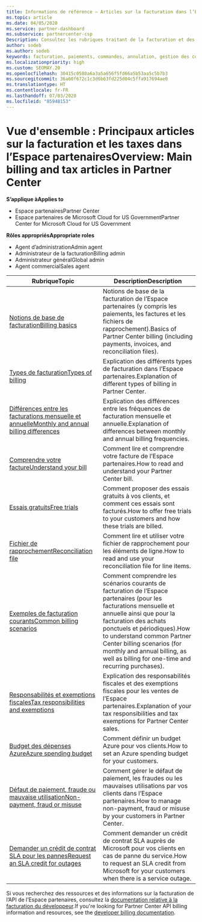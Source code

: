 ```yaml
---
title: Informations de référence – Articles sur la facturation dans l’Espace partenaires
ms.topic: article
ms.date: 04/05/2020
ms.service: partner-dashboard
ms.subservice: partnercenter-csp
Description: Consultez les rubriques traitant de la facturation et des taxes dans l’Espace partenaires. Ces rubriques portent sur les ressources de facturation, les factures, la facturation Fournisseur de solutions Cloud et les taxes.
author: sodeb
ms.author: sodeb
keywords: facturation, paiements, commandes, annulation, gestion des commandes, absence de paiement, fraude, mauvaise utilisation, taxes, exonérations fiscales, fichiers de rapprochement, fichier de rapprochement
ms.localizationpriority: high
ms.custom: SEOMAY.20
ms.openlocfilehash: 30415c0580a6a3a5a656f5fd66a5b53aa5c5b7b3
ms.sourcegitcommit: 36a60f672c1c3d6b63fd225d04c5ffa917694ae0
ms.translationtype: HT
ms.contentlocale: fr-FR
ms.lasthandoff: 07/03/2020
ms.locfileid: "85948153"
---
```

# <a name="overview-main-billing-and-tax-articles-in-partner-center"></a><span data-ttu-id="5caca-105">Vue d'ensemble : Principaux articles sur la facturation et les taxes dans l’Espace partenaires</span><span class="sxs-lookup"><span data-stu-id="5caca-105">Overview: Main billing and tax articles in Partner Center</span></span>

<span data-ttu-id="5caca-106">**S’applique à**</span><span class="sxs-lookup"><span data-stu-id="5caca-106">**Applies to**</span></span>

- <span data-ttu-id="5caca-107">Espace partenaires</span><span class="sxs-lookup"><span data-stu-id="5caca-107">Partner Center</span></span>
- <span data-ttu-id="5caca-108">Espace partenaires de Microsoft Cloud for US Government</span><span class="sxs-lookup"><span data-stu-id="5caca-108">Partner Center for Microsoft Cloud for US Government</span></span>

<span data-ttu-id="5caca-109">**Rôles appropriés**</span><span class="sxs-lookup"><span data-stu-id="5caca-109">**Appropriate roles**</span></span>

- <span data-ttu-id="5caca-110">Agent d’administration</span><span class="sxs-lookup"><span data-stu-id="5caca-110">Admin agent</span></span>
- <span data-ttu-id="5caca-111">Administrateur de la facturation</span><span class="sxs-lookup"><span data-stu-id="5caca-111">Billing admin</span></span>
- <span data-ttu-id="5caca-112">Administrateur général</span><span class="sxs-lookup"><span data-stu-id="5caca-112">Global admin</span></span>
- <span data-ttu-id="5caca-113">Agent commercial</span><span class="sxs-lookup"><span data-stu-id="5caca-113">Sales agent</span></span>

| <span data-ttu-id="5caca-114">Rubrique</span><span class="sxs-lookup"><span data-stu-id="5caca-114">Topic</span></span> | <span data-ttu-id="5caca-115">Description</span><span class="sxs-lookup"><span data-stu-id="5caca-115">Description</span></span> |
| ----- | ----------- |
| [<span data-ttu-id="5caca-116">Notions de base de facturation</span><span class="sxs-lookup"><span data-stu-id="5caca-116">Billing basics</span></span>](billing-basics.md) | <span data-ttu-id="5caca-117">Notions de base de la facturation de l’Espace partenaires (y compris les paiements, les factures et les fichiers de rapprochement).</span><span class="sxs-lookup"><span data-stu-id="5caca-117">Basics of Partner Center billing (including payments, invoices, and reconciliation files).</span></span> |
| [<span data-ttu-id="5caca-118">Types de facturation</span><span class="sxs-lookup"><span data-stu-id="5caca-118">Types of billing</span></span>](billing-different-types.md) | <span data-ttu-id="5caca-119">Explication des différents types de facturation dans l’Espace partenaires.</span><span class="sxs-lookup"><span data-stu-id="5caca-119">Explanation of different types of billing in Partner Center.</span></span> |
| [<span data-ttu-id="5caca-120">Différences entre les facturations mensuelle et annuelle</span><span class="sxs-lookup"><span data-stu-id="5caca-120">Monthly and annual billing differences</span></span>](billing-annual-monthly.md) | <span data-ttu-id="5caca-121">Explication des différences entre les fréquences de facturation mensuelle et annuelle.</span><span class="sxs-lookup"><span data-stu-id="5caca-121">Explanation of differences between monthly and annual billing frequencies.</span></span> |
| [<span data-ttu-id="5caca-122">Comprendre votre facture</span><span class="sxs-lookup"><span data-stu-id="5caca-122">Understand your bill</span></span>](read-your-bill.md) | <span data-ttu-id="5caca-123">Comment lire et comprendre votre facture de l’Espace partenaires.</span><span class="sxs-lookup"><span data-stu-id="5caca-123">How to read and understand your Partner Center bill.</span></span> |
| [<span data-ttu-id="5caca-124">Essais gratuits</span><span class="sxs-lookup"><span data-stu-id="5caca-124">Free trials</span></span>](offer-your-customers-trials-of-microsoft-products.md) | <span data-ttu-id="5caca-125">Comment proposer des essais gratuits à vos clients, et comment ces essais sont facturés.</span><span class="sxs-lookup"><span data-stu-id="5caca-125">How to offer free trials to your customers and how these trials are billed.</span></span> |
| [<span data-ttu-id="5caca-126">Fichier de rapprochement</span><span class="sxs-lookup"><span data-stu-id="5caca-126">Reconciliation file</span></span>](use-the-reconciliation-files.md) | <span data-ttu-id="5caca-127">Comment lire et utiliser votre fichier de rapprochement pour les éléments de ligne.</span><span class="sxs-lookup"><span data-stu-id="5caca-127">How to read and use your reconciliation file for line items.</span></span> |
| [<span data-ttu-id="5caca-128">Exemples de facturation courants</span><span class="sxs-lookup"><span data-stu-id="5caca-128">Common billing scenarios</span></span>](common-billing-scenarios.md) | <span data-ttu-id="5caca-129">Comment comprendre les scénarios courants de facturation de l’Espace partenaires (pour les facturations mensuelle et annuelle ainsi que pour la facturation des achats ponctuels et périodiques).</span><span class="sxs-lookup"><span data-stu-id="5caca-129">How to understand common Partner Center billing scenarios (for monthly and annual billing, as well as billing for one-time and recurring purchases).</span></span> |
| [<span data-ttu-id="5caca-130">Responsabilités et exemptions fiscales</span><span class="sxs-lookup"><span data-stu-id="5caca-130">Tax responsibilities and exemptions</span></span>](tax-and-tax-exemptions.md) | <span data-ttu-id="5caca-131">Explication des responsabilités fiscales et des exemptions fiscales pour les ventes de l’Espace partenaires.</span><span class="sxs-lookup"><span data-stu-id="5caca-131">Explanation of your tax responsibilities and tax exemptions for Partner Center sales.</span></span> |
| [<span data-ttu-id="5caca-132">Budget des dépenses Azure</span><span class="sxs-lookup"><span data-stu-id="5caca-132">Azure spending budget</span></span>](set-an-azure-spending-budget-for-your-customers.md) | <span data-ttu-id="5caca-133">Comment définir un budget Azure pour vos clients.</span><span class="sxs-lookup"><span data-stu-id="5caca-133">How to set an Azure spending budget for your customers.</span></span> |
| [<span data-ttu-id="5caca-134">Défaut de paiement, fraude ou mauvaise utilisation</span><span class="sxs-lookup"><span data-stu-id="5caca-134">Non-payment, fraud or misuse</span></span>](non-payment--fraud--or-misuse.md) | <span data-ttu-id="5caca-135">Comment gérer le défaut de paiement, les fraudes ou les mauvaises utilisations par vos clients dans l’Espace partenaires.</span><span class="sxs-lookup"><span data-stu-id="5caca-135">How to manage non-payment, fraud or misuse by your customers in Partner Center.</span></span> |
| [<span data-ttu-id="5caca-136">Demander un crédit de contrat SLA pour les pannes</span><span class="sxs-lookup"><span data-stu-id="5caca-136">Request an SLA credit for outages</span></span>](request-credit.md) | <span data-ttu-id="5caca-137">Comment demander un crédit de contrat SLA auprès de Microsoft pour vos clients en cas de panne du service.</span><span class="sxs-lookup"><span data-stu-id="5caca-137">How to request an SLA credit from Microsoft for your customers when there is a service outage.</span></span> |

<span data-ttu-id="5caca-138">Si vous recherchez des ressources et des informations sur la facturation de l’API de l’Espace partenaires, consultez la [documentation relative à la facturation du développeur](https://docs.microsoft.com/partner-center/develop/manage-billing).</span><span class="sxs-lookup"><span data-stu-id="5caca-138">If you're looking for Partner Center API billing information and resources, see the [developer billing documentation](https://docs.microsoft.com/partner-center/develop/manage-billing).</span></span>
